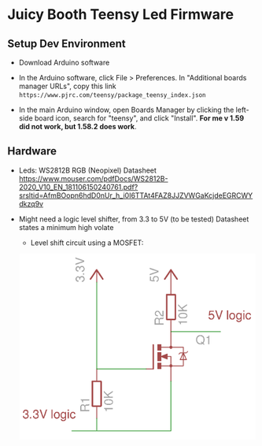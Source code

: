 # Juicy Booth Teensy Led Firmware

## Setup Dev Environment

* Download Arduino software

* In the Arduino software, click File > Preferences. In "Additional boards manager URLs", copy this link `https://www.pjrc.com/teensy/package_teensy_index.json`
* In the main Arduino window, open Boards Manager by clicking the left-side board icon, search for "teensy", and click "Install". **For me v 1.59 did not work, but 1.58.2 does work**.

## Hardware

* Leds: WS2812B RGB (Neopixel) Datasheet  https://www.mouser.com/pdfDocs/WS2812B-2020_V10_EN_181106150240761.pdf?srsltid=AfmBOopn6hdD0nUr_h_i0I6TTAt4FAZ8JJZVWGaKcjdeEGRCWYdkzq9v

* Might need a logic level shifter, from 3.3 to 5V (to be tested) Datasheet states a minimum high volate

  * Level shift circuit using a MOSFET:

  ![bidirectonal-mosfet-level-shifter](assets/bidirectonal-mosfet-level-shifter.webp)